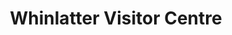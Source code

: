 ---
title: "Whinlatter Visitor Centre"
url: /braithwaite/whinlatter-visitor-centre/
shop: Allgemein
---